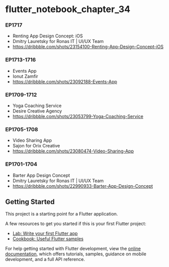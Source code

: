# flutter_notebook_chapter_34

### EP1717

- Renting App Design Concept: iOS
- Dmitry Lauretsky for Ronas IT | UI/UX Team
- https://dribbble.com/shots/23154100-Renting-App-Design-Concept-iOS

### EP1713-1716

- Events App
- Ionut Zamfir
- https://dribbble.com/shots/23092188-Events-App

### EP1709-1712

- Yoga Coaching Service
- Desire Creative Agency
- https://dribbble.com/shots/23053799-Yoga-Coaching-Service

### EP1705-1708

- Video Sharing App
- Sajon for Orix Creative
- https://dribbble.com/shots/23080474-Video-Sharing-App

### EP1701-1704

- Barter App Design Concept
- Dmitry Lauretsky for Ronas IT | UI/UX Team
- https://dribbble.com/shots/22990933-Barter-App-Design-Concept

## Getting Started

This project is a starting point for a Flutter application.

A few resources to get you started if this is your first Flutter project:

- [Lab: Write your first Flutter app](https://docs.flutter.dev/get-started/codelab)
- [Cookbook: Useful Flutter samples](https://docs.flutter.dev/cookbook)

For help getting started with Flutter development, view the
[online documentation](https://docs.flutter.dev/), which offers tutorials,
samples, guidance on mobile development, and a full API reference.
